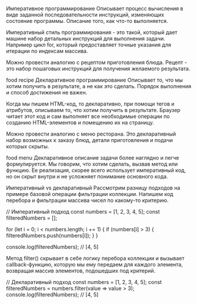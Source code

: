 Императивное программирование
Описывает процесс вычисления в виде заданной последовательности инструкций, изменяющих состояние программы. Описание того, как что-то выполняется.

Императивный стиль программирования - это такой, который дает машине набор детальных инструкций для выполнения задачи. Например цикл for, который предоставляет точные указания для итерации по индексам массива.

Можно провести аналогию с рецептом приготовления блюда. Рецепт - это набор пошаговых инструкций для получения желаемого результата.

food recipe
Декларативное программирование
Описывает то, что мы хотим получить в результате, а не как это сделать. Порядок выполнения и способ достижения не важен.

Когда мы пишем HTML-код, то декларативно, при помощи тегов и атрибутов, описываем то, что хотим получить в результате. Браузер читает этот код и сам выполняет все необходимые операции по созданию HTML-элементов и помещению их на страницу.

Можно провести аналогию с меню ресторана. Это декларативный набор возможных к заказу блюд, детали приготовления и подачи которых скрыты.

food menu
Декларативное описание задачи более наглядно и легче формулируется. Мы говорим, что хотим сделать, вызвав метод или функцию. Ее реализация, скорее всего использует императивный код, но он скрыт внутри и не усложняет понимание основного кода.

Императивный vs декларативный
Рассмотрим разницу подходов на примере базовой операции фильтрации коллекции. Напишем код перебора и фильтрации массива чисел по какому-то критерию.

// Императивный подход
const numbers = [1, 2, 3, 4, 5];
const filteredNumbers = [];

for (let i = 0; i < numbers.length; i += 1) {
  if (numbers[i] > 3) {
    filteredNumbers.push(numbers[i]);
  }
}

console.log(filteredNumbers); // [4, 5]

Метод filter() скрывает в себе логику перебора коллекции и вызывает callback-функцию, которую мы ему передаем для каждого элемента, возвращая массив элементов, подошедших под критерий.

// Декларативный подход
const numbers = [1, 2, 3, 4, 5];
const filteredNumbers = numbers.filter(value => value > 3);
console.log(filteredNumbers); // [4, 5]